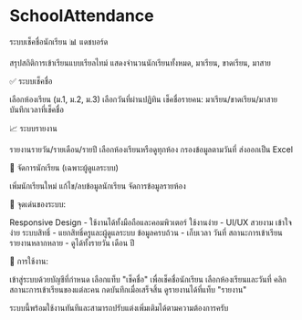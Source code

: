 # SchoolAttendance
ระบบเช็คชื่อนักเรียน
📊 แดชบอร์ด

สรุปสถิติการเข้าเรียนแบบเรียลไทม์
แสดงจำนวนนักเรียนทั้งหมด, มาเรียน, ขาดเรียน, มาสาย

✅ ระบบเช็คชื่อ

เลือกห้องเรียน (ม.1, ม.2, ม.3)
เลือกวันที่ผ่านปฏิทิน
เช็คชื่อรายคน: มาเรียน/ขาดเรียน/มาสาย
บันทึกเวลาที่เช็คชื่อ

📈 ระบบรายงาน

รายงานรายวัน/รายเดือน/รายปี
เลือกห้องเรียนหรือดูทุกห้อง
กรองข้อมูลตามวันที่
ส่งออกเป็น Excel

👥 จัดการนักเรียน (เฉพาะผู้ดูแลระบบ)

เพิ่มนักเรียนใหม่
แก้ไข/ลบข้อมูลนักเรียน
จัดการข้อมูลรายห้อง

🎯 จุดเด่นของระบบ:

Responsive Design - ใช้งานได้ทั้งมือถือและคอมพิวเตอร์
ใช้งานง่าย - UI/UX สวยงาม เข้าใจง่าย
ระบบสิทธิ์ - แยกสิทธิ์ครูและผู้ดูแลระบบ
ข้อมูลครบถ้วน - เก็บเวลา วันที่ สถานะการเข้าเรียน
รายงานหลากหลาย - ดูได้ทั้งรายวัน เดือน ปี

🚀 การใช้งาน:

เข้าสู่ระบบด้วยบัญชีที่กำหนด
เลือกแท็บ "เช็คชื่อ" เพื่อเช็คชื่อนักเรียน
เลือกห้องเรียนและวันที่
คลิกสถานะการเข้าเรียนของแต่ละคน
กดบันทึกเมื่อเสร็จสิ้น
ดูรายงานได้ที่แท็บ "รายงาน"

ระบบนี้พร้อมใช้งานทันทีและสามารถปรับแต่งเพิ่มเติมได้ตามความต้องการครับ
